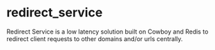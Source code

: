 redirect_service
================

Redirect Service is a low latency solution built on Cowboy and Redis to redirect client requests to other domains and/or urls centrally.
